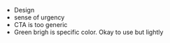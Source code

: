 - Design 
- sense of urgency 
- CTA is too generic 
- Green brigh is specific color. Okay to use but lightly
